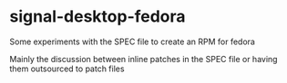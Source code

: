 # signal-desktop-fedora

Some experiments with the SPEC file to create an RPM for fedora

Mainly the discussion between inline patches in the SPEC file or having them outsourced to patch files

